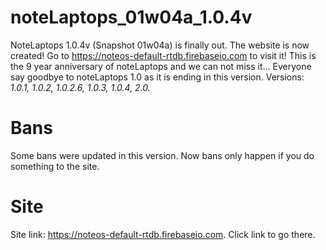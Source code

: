 # noteLaptops_01w04a_1.0.4v

NoteLaptops 1.0.4v (Snapshot 01w04a) is finally out. The website is now created! Go to https://noteos-default-rtdb.firebaseio.com to visit it! This is the 9 year anniversary of noteLaptops and we can not miss it... Everyone say goodbye to noteLaptops 1.0 as it is ending in this version. Versions: _1.0.1, 1.0.2, 1.0.2.6, 1.0.3, 1.0.4, 2.0._ 

# Bans

Some bans were updated in this version. Now bans only happen if you do something to the site.

# Site

Site link: https://noteos-default-rtdb.firebaseio.com. Click link to go there.
